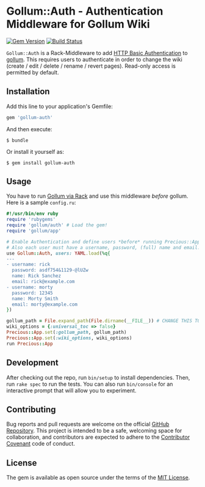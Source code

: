 # Gollum::Auth - Authentication Middleware for Gollum Wiki

[![Gem Version](https://badge.fury.io/rb/gollum-auth.svg)](https://badge.fury.io/rb/gollum-auth)
[![Build Status](https://travis-ci.org/bjoernalbers/gollum-auth.svg?branch=master)](https://travis-ci.org/bjoernalbers/gollum-auth)

`Gollum::Auth` is a Rack-Middleware to add
[HTTP Basic Authentication](https://en.wikipedia.org/wiki/Basic_access_authentication)
to
[gollum](https://github.com/gollum/gollum).
This requires users to authenticate in order to change the wiki (create /
edit / delete / rename / revert pages).
Read-only access is permitted by default.


## Installation

Add this line to your application's Gemfile:

```ruby
gem 'gollum-auth'
```

And then execute:

    $ bundle

Or install it yourself as:

    $ gem install gollum-auth


## Usage

You have to run
[Gollum via Rack](https://github.com/gollum/gollum/wiki/Gollum-via-Rack)
and use this middleware *before* gollum.
Here is a sample `config.ru`:

```ruby
#!/usr/bin/env ruby
require 'rubygems'
require 'gollum/auth' # Load the gem!
require 'gollum/app'

# Enable Authentication and define users *before* running Precious::App!
# Also each user must have a username, password, (full) name and email.
use Gollum::Auth, users: YAML.load(%q{
---
- username: rick
  password: asdf754&1129-@lUZw
  name: Rick Sanchez
  email: rick@example.com
- username: morty
  password: 12345
  name: Morty Smith
  email: morty@example.com
})

gollum_path = File.expand_path(File.dirname(__FILE__)) # CHANGE THIS TO POINT TO YOUR OWN WIKI REPO
wiki_options = {:universal_toc => false}
Precious::App.set(:gollum_path, gollum_path)
Precious::App.set(:wiki_options, wiki_options)
run Precious::App
```


## Development

After checking out the repo, run `bin/setup` to install dependencies.
Then, run `rake spec` to run the tests. You can also run `bin/console` for an
interactive prompt that will allow you to experiment.


## Contributing

Bug reports and pull requests are welcome on the official
[GitHub Repository](https://github.com/bjoernalbers/gollum-auth).
This project is intended to be a safe, welcoming space for collaboration, and
contributors are expected to adhere to the
[Contributor Covenant](http://contributor-covenant.org) code of conduct.


## License

The gem is available as open source under the terms of the
[MIT License](LICENSE.txt).
